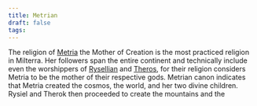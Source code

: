 ```yaml
---
title: Metrian
draft: false
tags:
---
```

The religion of [Metria](Metria) the Mother of Creation is the most practiced religion in Milterra. Her followers span the entire continent and technically include even the worshippers of [Rysellian](6.%20Lore/Religion/Dominant%20Pantheon/Rysellian.md) and [Theros](6.%20Lore/Religion/Dominant%20Pantheon/Theros.md), for their religion considers Metria to be the mother of their respective gods. Metrian canon indicates that Metria created the cosmos, the world, and her two divine children. Rysiel and Therok then proceeded to create the mountains and the